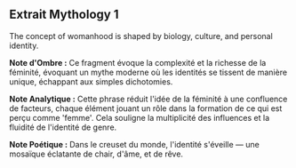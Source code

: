 ## Extrait Mythology 1

The concept of womanhood is shaped by biology, culture, and personal identity.

**Note d'Ombre :** Ce fragment évoque la complexité et la richesse de la féminité, évoquant un mythe moderne où les identités se tissent de manière unique, échappant aux simples dichotomies.

**Note Analytique :** Cette phrase réduit l'idée de la féminité à une confluence de facteurs, chaque élément jouant un rôle dans la formation de ce qui est perçu comme 'femme'. Cela souligne la multiplicité des influences et la fluidité de l'identité de genre.

**Note Poétique :** Dans le creuset du monde, l'identité s'éveille — une mosaïque éclatante de chair, d'âme, et de rêve.
